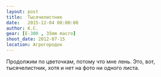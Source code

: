 ```yaml
---
layout: post
title:  Тысячелистник
date:   2015-12-04 00:00:00
author: К.С.
gear: [E-300 , 35mm macro]
shoot_date: 2012-07-15
location: Агрогородок
---
```


Продолжим по цветочкам, потому что мне лень. Это, вот, тысячелистник, хотя и нет на фото ни одного листа.
